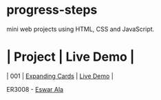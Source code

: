 # progress-steps

mini web projects using HTML, CSS and JavaScript.
  #  | Project                                                                | Live Demo                                                |

| 001 | [Expanding Cards](https://github.com/Eswar3008/Expanding-Cards)                               | [Live Demo](https://eswar3008.github.io/Expanding-Cards/)  |

 ER3008 - [Eswar Ala](https://www.linkedin.com/in/eswarala3008/)


